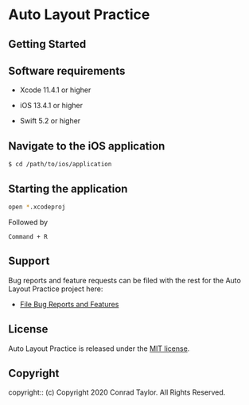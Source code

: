 # Auto Layout Practice

<Project Description>

## Getting Started

## Software requirements

- Xcode 11.4.1 or higher

- iOS 13.4.1 or higher

- Swift 5.2 or higher

## Navigate to the iOS application

```
$ cd /path/to/ios/application
```

## Starting the application

```zsh
open *.xcodeproj
```

Followed by

```text
Command + R
```

## Support

Bug reports and feature requests can be filed with the rest for the Auto Layout Practice project here:

- [File Bug Reports and Features](https://github.com/conradwt/auto-layout-practice/issues)

## License

Auto Layout Practice is released under the [MIT license](https://mit-license.org).

## Copyright

copyright:: (c) Copyright 2020 Conrad Taylor. All Rights Reserved.
